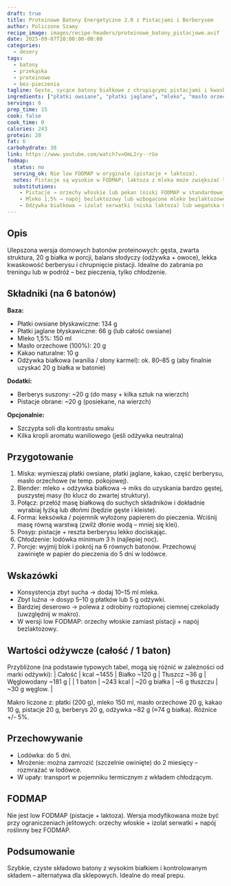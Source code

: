 ```yaml
---
draft: true
title: Proteinowe Batony Energetyczne 2.0 z Pistacjami i Berberysem
author: Policzone Szamy
recipe_image: images/recipe-headers/proteinowe_batony_pistacjowe.avif
date: 2025-09-07T10:00:00-00:00
categories:
  - desery
tags:
  - batony
  - przekąska
  - proteinowe
  - bez-pieczenia
tagline: Gęste, sycące batony białkowe z chrupiącymi pistacjami i kwaskowym berberysem.
ingredients: ["płatki owsiane", "płatki jaglane", "mleko", "masło orzechowe", "kakao", "odżywka białkowa", "berberys", "pistacje"]
servings: 6
prep_time: 15
cook: false
cook_time: 0
calories: 243
protein: 20
fat: 6
carbohydrate: 30
link: https://www.youtube.com/watch?v=OmL2ry--rGo
fodmap:
  status: no
  serving_ok: Nie low FODMAP w oryginale (pistacje + laktoza).
  notes: Pistacje są wysokie w FODMAP; laktoza z mleka może zwiększać ładunek. Przy wrażliwości – zamień.
  substitutions:
    - Pistacje → orzechy włoskie lub pekan (niski FODMAP w standardowej małej porcji).
    - Mleko 1,5% → napój bezlaktozowy lub wzbogacone mleko bezlaktozowe.
    - Odżywka białkowa → izolat serwatki (niska laktoza) lub wegańska mieszanka ryż + groch.
---
```


## Opis
Ulepszona wersja domowych batonów proteinowych: gęsta, zwarta struktura, 20 g białka w porcji, balans słodyczy (odżywka + owoce), lekka kwaskowość berberysu i chrupnięcie pistacji. Idealne do zabrania po treningu lub w podróż – bez pieczenia, tylko chłodzenie.

## Składniki (na 6 batonów)
**Baza:**
- Płatki owsiane błyskawiczne: 134 g  
- Płatki jaglane błyskawiczne: 66 g (lub całość owsiane)  
- Mleko 1,5%: 150 ml  
- Masło orzechowe (100%): 20 g  
- Kakao naturalne: 10 g  
- Odżywka białkowa (wanilia / słony karmel): ok. 80–85 g (aby finalnie uzyskać 20 g białka w batonie)  

**Dodatki:**
- Berberys suszony: ~20 g (do masy + kilka sztuk na wierzch)  
- Pistacje obrane: ~20 g (posiekane, na wierzch)  

**Opcjonalnie:**
- Szczypta soli dla kontrastu smaku  
- Kilka kropli aromatu waniliowego (jeśli odżywka neutralna)

## Przygotowanie
1. Miska: wymieszaj płatki owsiane, płatki jaglane, kakao, część berberysu, masło orzechowe (w temp. pokojowej).  
2. Blender: mleko + odżywka białkowa → miks do uzyskania bardzo gęstej, puszystej masy (to klucz do zwartej struktury).  
3. Połącz: przełóż masę białkową do suchych składników i dokładnie wyrabiaj łyżką lub dłońmi (będzie gęste i kleiste).  
4. Forma: keksówka / pojemnik wyłożony papierem do pieczenia. Wciśnij masę równą warstwą (zwilż dłonie wodą – mniej się klei).  
5. Posyp: pistacje + reszta berberysu lekko dociskając.  
6. Chłodzenie: lodówka minimum 3 h (najlepiej noc).  
7. Porcje: wyjmij blok i pokrój na 6 równych batonów. Przechowuj zawinięte w papier do pieczenia do 5 dni w lodówce.

## Wskazówki
- Konsystencja zbyt sucha → dodaj 10–15 ml mleka.  
- Zbyt luźna → dosyp 5–10 g płatków lub 5 g odżywki.  
- Bardziej deserowo → polewa z odrobiny roztopionej ciemnej czekolady (uwzględnij w makro).  
- W wersji low FODMAP: orzechy włoskie zamiast pistacji + napój bezlaktozowy.

## Wartości odżywcze (całość / 1 baton)
Przybliżone (na podstawie typowych tabel, mogą się różnić w zależności od marki odżywki):
| Całość | kcal ~1455 | Białko ~120 g | Tłuszcz ~36 g | Węglowodany ~181 g |
| 1 baton | ~243 kcal | ~20 g białka | ~6 g tłuszczu | ~30 g węglow. |

Makro liczone z: płatki (200 g), mleko 150 ml, masło orzechowe 20 g, kakao 10 g, pistacje 20 g, berberys 20 g, odżywka ~82 g (≈74 g białka). Różnice +/- 5%.

## Przechowywanie
- Lodówka: do 5 dni.  
- Mrożenie: można zamrozić (szczelnie owinięte) do 2 miesięcy – rozmrażać w lodówce.  
- W upały: transport w pojemniku termicznym z wkładem chłodzącym.

## FODMAP
Nie jest low FODMAP (pistacje + laktoza). Wersja modyfikowana może być przy ograniczeniach jelitowych: orzechy włoskie + izolat serwatki + napój roślinny bez FODMAP.

## Podsumowanie
Szybkie, czyste składowo batony z wysokim białkiem i kontrolowanym składem – alternatywa dla sklepowych. Idealne do meal prepu.
